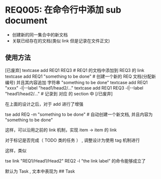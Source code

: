 # REQ005: 在命令行中添加 sub document


- 创建新的同一集合中的新文档
- 关联已经存在的文档(类似 link 但是记录在文件正文)


## 使用方法

[已废弃]
textcase add REQ1 REQ3    # REQ1 的文档中添加到 REQ3 的 link
textcase add REQ1 "something to be done"  # 创建一个新的 REQ 文档(分配新编号) 并且其内容追加 字符串 "something to be done"
textcase add REQ1 "xxxx" -l|--label "head1/head2/..." 
textcase add REQ1 REQ3 -l|--label "head1/head2/..."   # 记录到 对应 的 section 中
[/已废弃]

在上面的设计之后，对于 add 进行了增强

tse add REQ -m "something to be done"  # 自动创建一个新文档, 并且内容为 "something to be done"

这样，可以沿用之前的 link 机制，实现 item -> item 的 link

对于标记是否完成（ TODO 类的任务 ） , 调整设计为使用 tag 机制进行

这样，类似 

tse link "REQ1/Head1/Head2" REQ2 -l "the link label" 的命令能够成立了 

默认为 Task , 文本中表现为 ## Task
